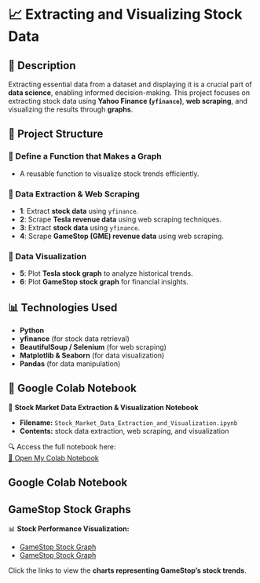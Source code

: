 # 📈 Extracting and Visualizing Stock Data  

## 📝 Description  
Extracting essential data from a dataset and displaying it is a crucial part of **data science**, enabling informed decision-making. This project focuses on extracting stock data using **Yahoo Finance (`yfinance`)**, **web scraping**, and visualizing the results through **graphs**.  

## 📌 Project Structure  

### 🔹 Define a Function that Makes a Graph  
- A reusable function to visualize stock trends efficiently.  

### 🔹 Data Extraction & Web Scraping  
- **1**: Extract **stock data** using `yfinance`.  
- **2**: Scrape **Tesla revenue data** using web scraping techniques.  
- **3**: Extract **stock data** using `yfinance`.  
- **4**: Scrape **GameStop (GME) revenue data** using web scraping.  

### 🔹 Data Visualization  
- **5**: Plot **Tesla stock graph** to analyze historical trends.  
- **6**: Plot **GameStop stock graph** for financial insights.  

## 📊 Technologies Used  
- **Python**  
- **yfinance** (for stock data retrieval)  
- **BeautifulSoup / Selenium** (for web scraping)  
- **Matplotlib & Seaborn** (for data visualization)  
- **Pandas** (for data manipulation)  

## 🔗 Google Colab Notebook  

📄 **Stock Market Data Extraction & Visualization Notebook**  
- **Filename:** `Stock_Market_Data_Extraction_and_Visualization.ipynb`  
- **Contents:** stock data extraction, web scraping, and visualization 

🔍 Access the full notebook here:  
[📄 Open My Colab Notebook](Stock_Market_Data_Extraction_and_Visualization.ipynb) 
## Google Colab Notebook  

## GameStop Stock Graphs  

📊 **Stock Performance Visualization:**  
- [GameStop Stock Graph](assets/GameStop%20stock%20graph.JPG)  
- [GameStop Stock Graph ](assets/GameStop%20stock%20graph_2.JPG)  

Click the links to view the **charts representing GameStop’s stock trends**.  



